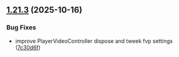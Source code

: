 ## [1.21.3](https://github.com/strumok-app/strumok/compare/v1.21.2...v1.21.3) (2025-10-16)


### Bug Fixes

* improve PlayerVideoController dispose and tweek fvp settings ([7c30d6f](https://github.com/strumok-app/strumok/commit/7c30d6fd531d37e45d9db84959214a125f4ede01))



